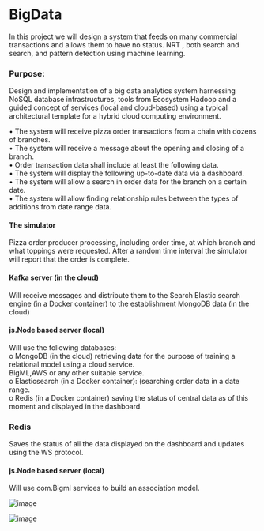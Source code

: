 # BigData

In this project we will design a system that feeds on many commercial transactions and allows them to have no status.
NRT , both search and search, and pattern detection using machine learning.

### Purpose:
Design and implementation of a big data analytics system harnessing NoSQL database infrastructures, tools from Ecosystem Hadoop
and a guided concept of services (local and cloud-based) using a typical architectural template for a hybrid cloud computing environment.

• The system will receive pizza order transactions from a chain with dozens of branches.<br />
• The system will receive a message about the opening and closing of a branch.<br />
• Order transaction data shall include at least the following data.<br />
• The system will display the following up-to-date data via a dashboard.<br />
• The system will allow a search in order data for the branch on a certain date.<br />
• The system will allow finding relationship rules between the types of additions from date range data.<br />

#### The simulator
Pizza order producer processing, including order time, at which branch and what toppings were requested. After a random time interval the simulator will report that the order is complete.

#### Kafka server (in the cloud)
  Will receive messages and distribute them to the Search Elastic search engine (in a Docker container) to the establishment MongoDB data (in the cloud)

#### js.Node based server (local)
  Will use the following databases:<br />
o MongoDB (in the cloud) retrieving data for the purpose of training a relational model using a cloud service.<br />
  BigML,AWS or any other suitable service.<br />
o Elasticsearch (in a Docker container): (searching order data in a date range.<br />
o Redis (in a Docker container) saving the status of central data as of this moment and displayed in the dashboard.<br />

### Redis
Saves the status of all the data displayed on the dashboard and updates using the WS protocol.

#### js.Node based server (local)
  Will use com.Bigml services to build an association model.
  
  
  ![image](https://user-images.githubusercontent.com/93525881/226264941-3dab1793-f32a-4210-8516-1d24d16e179c.png)
  
  ![image](https://user-images.githubusercontent.com/93525881/226265003-59ac3df7-8e15-4bba-8af1-ee7767079eef.png)

